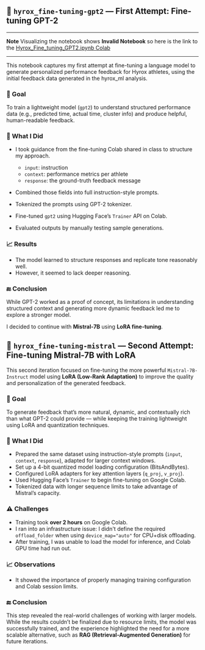 ## 🤖 `hyrox_fine-tuning-gpt2` — First Attempt: Fine-tuning GPT-2

----

**Note**
Visualizing the notebook shows **Invalid Notebook** so here is the link to the [Hyrox_Fine_tuning_GPT2.ipynb Colab](https://drive.google.com/file/d/1bY7h1cpv7hyNAuGilJd0-1m3TEGM4JiJ)

----

This notebook captures my first attempt at fine-tuning a language model to generate personalized performance feedback for Hyrox athletes, using the initial feedback data generated in the hyrox_ml analysis.

### 📌 Goal

To train a lightweight model (`gpt2`) to understand structured performance data (e.g., predicted time, actual time, cluster info) and produce helpful, human-readable feedback.


### 🧪 What I Did

* I took guidance from the fine-tuning Colab shared in class to structure my approach.

  * `input`: instruction
  * `context`: performance metrics per athlete
  * `response`: the ground-truth feedback message
* Combined those fields into full instruction-style prompts.
* Tokenized the prompts using GPT-2 tokenizer.
* Fine-tuned `gpt2` using Hugging Face’s `Trainer` API on Colab.
* Evaluated outputs by manually testing sample generations.

### 📈 Results

* The model learned to structure responses and replicate tone reasonably well.
* However, it seemed to lack deeper reasoning.

### 🔚 Conclusion

While GPT-2 worked as a proof of concept, its limitations in understanding structured context and generating more dynamic feedback led me to explore a stronger model.

I decided to continue with **Mistral-7B** using **LoRA fine-tuning**.


## 🔄 `hyrox_fine-tuning-mistral` — Second Attempt: Fine-tuning Mistral-7B with LoRA

This second iteration focused on fine-tuning the more powerful `Mistral-7B-Instruct` model using **LoRA (Low-Rank Adaptation)** to improve the quality and personalization of the generated feedback.

### 📌 Goal

To generate feedback that’s more natural, dynamic, and contextually rich than what GPT-2 could provide — while keeping the training lightweight using LoRA and quantization techniques.

### 🧪 What I Did

- Prepared the same dataset using instruction-style prompts (`input`, `context`, `response`), adapted for larger context windows.  
- Set up a 4-bit quantized model loading configuration (BitsAndBytes).  
- Configured LoRA adapters for key attention layers (`q_proj`, `v_proj`).  
- Used Hugging Face’s `Trainer` to begin fine-tuning on Google Colab.  
- Tokenized data with longer sequence limits to take advantage of Mistral’s capacity.

### ⚠️ Challenges

- Training took **over 2 hours** on Google Colab.  
- I ran into an infrastructure issue: I didn't define the required `offload_folder` when using `device_map="auto"` for CPU+disk offloading.  
- After training, I was unable to load the model for inference, and Colab GPU time had run out.

### 📈 Observations
- It showed the importance of properly managing training configuration and Colab session limits.

### 🔚 Conclusion

This step revealed the real-world challenges of working with larger models. While the results couldn’t be finalized due to resource limits, the model was successfully trained, and the experience highlighted the need for a more scalable alternative, such as **RAG (Retrieval-Augmented Generation)** for future iterations.
